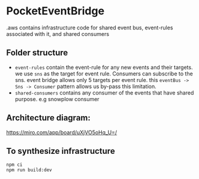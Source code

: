 # PocketEventBridge

.aws contains infrastructure code for shared event bus, event-rules associated with it,
and shared consumers

## Folder structure
- `event-rules` contain the event-rule for any new events and their targets.
    we use `sns` as the target for event rule. Consumers can subscribe to the sns. event bridge
  allows only 5 targets per event rule. this `eventBus -> Sns -> Consumer` pattern allows us by-pass this limitation.
- `shared-consumers` contains any consumer of the events that have shared purpose.
  e.g snowplow consumer

## Architecture diagram:
https://miro.com/app/board/uXjVO5oHq_U=/

## To synthesize infrastructure
```
npm ci
npm run build:dev
```
